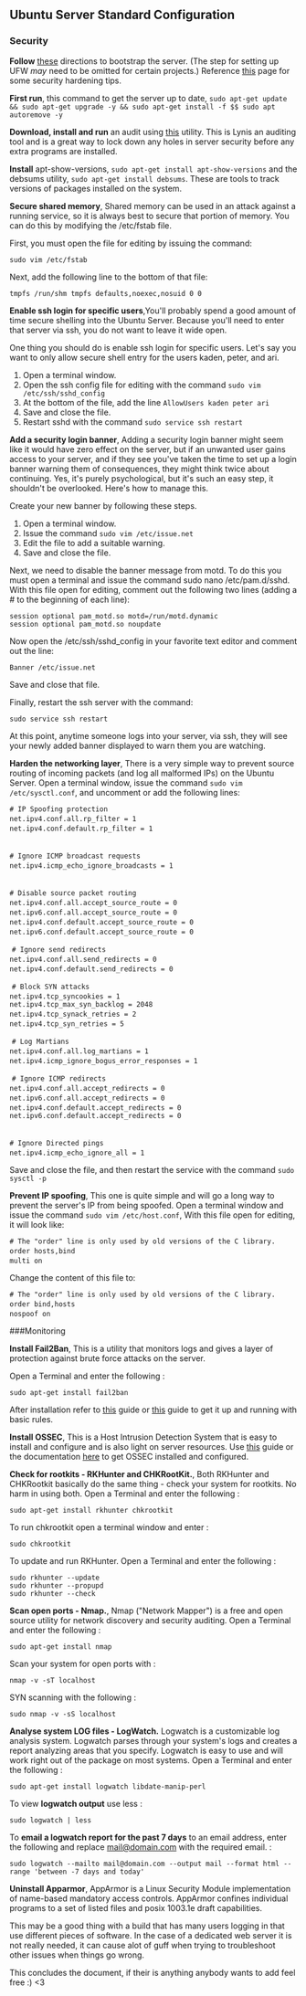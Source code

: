 ## Ubuntu Server Standard Configuration

### Security

**Follow** [these](https://www.digitalocean.com/community/tutorials/initial-server-setup-with-ubuntu-16-04) directions to bootstrap the server. (The step for setting up UFW _may_ need to be omitted for certain projects.)  Reference [this](https://www.digitalocean.com/community/tutorials/7-security-measures-to-protect-your-servers) page for some security hardening tips.  

**First run**, this command to get the server up to date, `sudo apt-get update && sudo apt-get upgrade -y && sudo apt-get install -f $$ sudo apt autoremove -y`  

**Download, install and run** an audit using [this](https://github.com/CISOfy/lynis) utility. This is Lynis an auditing tool and is a great way to lock down any holes in server security before any extra programs are installed.  

**Install** apt-show-versions, `sudo apt-get install apt-show-versions` and the debsums utility, `sudo apt-get install debsums`. These are tools to track versions of packages installed on the system.    

**Secure shared memory**, Shared memory can be used in an attack against a running service, so it is always best to secure that portion of memory. You can do this by modifying the /etc/fstab file.  


First, you must open the file for editing by issuing the command:  

`sudo vim /etc/fstab`  

Next, add the following line to the bottom of that file:  

`tmpfs /run/shm tmpfs defaults,noexec,nosuid 0 0`  

**Enable ssh login for specific users**,You'll probably spend a good amount of time secure shelling into the Ubuntu Server. Because you'll need to enter that server via ssh, you do not want to leave it wide open.  

One thing you should do is enable ssh login for specific users. Let's say you want to only allow secure shell entry for the users kaden, peter, and ari.  

1. Open a terminal window.
2. Open the ssh config file for editing with the command `sudo vim /etc/ssh/sshd_config`  
3. At the bottom of the file, add the line `AllowUsers kaden peter ari`  
4. Save and close the file.  
5. Restart sshd with the command `sudo service ssh restart`  

**Add a security login banner**, Adding a security login banner might seem like it would have zero effect on the server, but if an unwanted user gains access to your server, and if they see you've taken the time to set up a login banner warning them of consequences, they might think twice about continuing. Yes, it's purely psychological, but it's such an easy step, it shouldn't be overlooked. Here's how to manage this.  

Create your new banner by following these steps.  

1. Open a terminal window.  
2. Issue the command `sudo vim /etc/issue.net`  
3. Edit the file to add a suitable warning.  
4. Save and close the file.  

Next, we need to disable the banner message from motd. To do this you must open a terminal and issue the command sudo nano /etc/pam.d/sshd. With this file open for editing, comment out the following two lines (adding a # to the beginning of each line):  

`session optional pam_motd.so motd=/run/motd.dynamic`  
`session optional pam_motd.so noupdate`  

Now open the /etc/ssh/sshd_config in your favorite text editor and comment out the line:  

`Banner /etc/issue.net`  


Save and close that file.  

Finally, restart the ssh server with the command:  


`sudo service ssh restart`  

At this point, anytime someone logs into your server, via ssh, they will see your newly added banner displayed to warn them you are watching.  

**Harden the networking layer**, There is a very simple way to prevent source routing of incoming packets (and log all malformed IPs) on the Ubuntu Server. Open a terminal window, issue the command `sudo vim /etc/sysctl.conf`, and uncomment or add the following lines:  

`# IP Spoofing protection`  
​`net.ipv4.conf.all.rp_filter = 1`  
​`net.ipv4.conf.default.rp_filter = 1`  
​

​`# Ignore ICMP broadcast requests`  
​`net.ipv4.icmp_echo_ignore_broadcasts = 1`  
​

​`# Disable source packet routing`  
​`net.ipv4.conf.all.accept_source_route = 0`  
​`net.ipv6.conf.all.accept_source_route = 0`  
​`net.ipv4.conf.default.accept_source_route = 0`  
​`net.ipv6.conf.default.accept_source_route = 0`  

​
`​# Ignore send redirects`  
​`net.ipv4.conf.all.send_redirects = 0`  
​`net.ipv4.conf.default.send_redirects = 0`  

​
​`# Block SYN attacks`  
​`net.ipv4.tcp_syncookies = 1`  
`​net.ipv4.tcp_max_syn_backlog = 2048`  
​`net.ipv4.tcp_synack_retries = 2`  
​`net.ipv4.tcp_syn_retries = 5`  

​
​`# Log Martians`  
​`net.ipv4.conf.all.log_martians = 1`  
​`net.ipv4.icmp_ignore_bogus_error_responses = 1`  

​
​`# Ignore ICMP redirects`  
​`net.ipv4.conf.all.accept_redirects = 0`  
​`net.ipv6.conf.all.accept_redirects = 0`  
​`net.ipv4.conf.default.accept_redirects = 0`  
`​net.ipv6.conf.default.accept_redirects = 0`  
​

​`# Ignore Directed pings`  
​`net.ipv4.icmp_echo_ignore_all = 1`  


Save and close the file, and then restart the service with the command `sudo sysctl -p`  

**Prevent IP spoofing**, This one is quite simple and will go a long way to prevent the server's IP from being spoofed. Open a terminal window and issue the command `sudo vim /etc/host.conf`, With this file open for editing, it will look like:  

`# The "order" line is only used by old versions of the C library.`  
​`order hosts,bind`  
​`multi on`  

Change the content of this file to:  

`# The "order" line is only used by old versions of the C library.`  
​`order bind,hosts`  
​`nospoof on`  


###Monitoring  

**Install Fail2Ban**, This is a utility that monitors logs and gives a layer of protection against brute force attacks on the server.  


Open a Terminal and enter the following :  

`sudo apt-get install fail2ban`  

After installation refer to [this](https://chasmathis.com/2017/10/28/fail2ban-ubuntu-16-04/) guide or [this](https://www.booleanworld.com/protecting-ssh-fail2ban/) guide to get it up and running with basic rules.  


**Install OSSEC**, This is a Host Intrusion Detection System that is easy to install and configure and is also light on server resources. Use [this](https://2code-monte.co.uk/2017/11/05/install-ossec-on-ubuntu-16-04-to-monitor-multiple-servers/) guide or the documentation [here](https://www.ossec.net/docs/manual/installation/index.html) to get OSSEC installed and configured.  

**Check for rootkits - RKHunter and CHKRootKit.**, Both RKHunter and CHKRootkit basically do the same thing - check your system for rootkits. No harm in using both. Open a Terminal and enter the following :  

`sudo apt-get install rkhunter chkrootkit`  


To run chkrootkit open a terminal window and enter :  

`sudo chkrootkit`  

To update and run RKHunter. Open a Terminal and enter the following :  

`sudo rkhunter --update`  
`sudo rkhunter --propupd`  
`sudo rkhunter --check`  

**Scan open ports - Nmap.**, Nmap ("Network Mapper") is a free and open source utility for network discovery and security auditing. Open a Terminal and enter the following :  

`sudo apt-get install nmap`  

Scan your system for open ports with :  

`nmap -v -sT localhost`  

SYN scanning with the following :  

`sudo nmap -v -sS localhost`  

**Analyse system LOG files - LogWatch.** Logwatch is a customizable log analysis system. Logwatch parses through your system's logs and creates a report analyzing areas that you specify. Logwatch is easy to use and will work right out of the package on most systems. Open a Terminal and enter the following :  

`sudo apt-get install logwatch libdate-manip-perl`  

To view **logwatch output** use less :  

`sudo logwatch | less`  


To **email a logwatch report for the past 7 days** to an email address, enter the following and replace mail@domain.com with the required email. :  

`sudo logwatch --mailto mail@domain.com --output mail --format html --range 'between -7 days and today'`  

**Uninstall Apparmor**, AppArmor is a Linux Security Module implementation of name-based mandatory access controls. AppArmor confines individual programs to a set of listed files and posix 1003.1e draft capabilities.  

This may be a good thing with a build that has many users logging in that use different pieces of software. In the case of a dedicated web server it is not really needed, it can cause alot of guff when trying to troubleshoot other issues when things go wrong.

This concludes the document, if their is anything anybody wants to add feel free :) <3












































